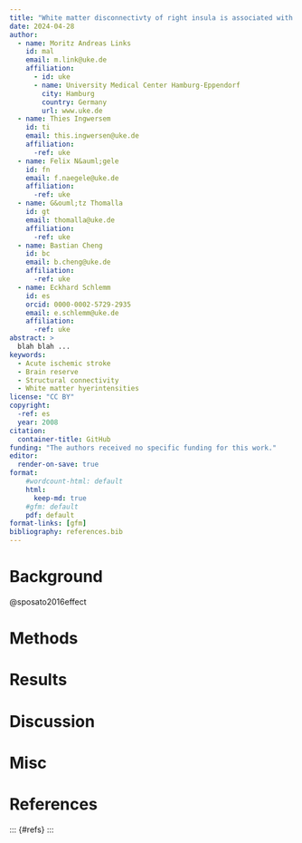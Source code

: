 ```yaml
---
title: "White matter disconnectivty of right insula is associated with poor functional outome in acute ischemic stroke"
date: 2024-04-28
author:
  - name: Moritz Andreas Links
    id: mal
    email: m.link@uke.de
    affiliation:
      - id: uke
      - name: University Medical Center Hamburg-Eppendorf
        city: Hamburg
        country: Germany
        url: www.uke.de
  - name: Thies Ingwersem
    id: ti
    email: this.ingwersen@uke.de
    affiliation: 
      -ref: uke
  - name: Felix N&auml;gele
    id: fn
    email: f.naegele@uke.de
    affiliation: 
      -ref: uke
  - name: G&ouml;tz Thomalla
    id: gt
    email: thomalla@uke.de
    affiliation: 
      -ref: uke
  - name: Bastian Cheng
    id: bc
    email: b.cheng@uke.de
    affiliation: 
      -ref: uke  
  - name: Eckhard Schlemm
    id: es
    orcid: 0000-0002-5729-2935
    email: e.schlemm@uke.de
    affiliation: 
      -ref: uke
abstract: > 
  blah blah ...
keywords:
  - Acute ischemic stroke
  - Brain reserve
  - Structural connectivity
  - White matter hyerintensities
license: "CC BY"
copyright: 
  -ref: es
  year: 2008
citation: 
  container-title: GitHub
funding: "The authors received no specific funding for this work."
editor:
  render-on-save: true
format:
    #wordcount-html: default
    html:
      keep-md: true
    #gfm: default
    pdf: default
format-links: [gfm]
bibliography: references.bib
---
```




# Background

@sposato2016effect

# Methods

# Results

# Discussion

# Misc

# References
::: {#refs}
:::